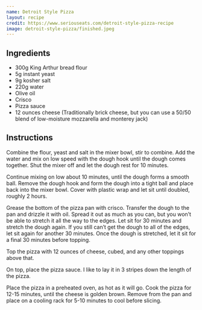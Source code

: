 ```yaml
---
name: Detroit Style Pizza
layout: recipe
credit: https://www.seriouseats.com/detroit-style-pizza-recipe
image: detroit-style-pizza/finished.jpeg
---
```

## Ingredients

- 300g King Arthur bread flour
- 5g instant yeast
- 9g kosher salt
- 220g water
- Olive oil
- Crisco
- Pizza sauce
- 12 ounces cheese (Traditionally brick cheese, but you can use a 50/50 blend of low-moisture mozzarella and monterey jack)

## Instructions

Combine the flour, yeast and salt in the mixer bowl, stir to combine. Add the water and mix on low speed with the dough hook until the dough comes together. Shut the mixer off and let the dough rest for 10 minutes.

Continue mixing on low about 10 minutes, until the dough forms a smooth ball. Remove the dough hook and form the dough into a tight ball and place back into the mixer bowl. Cover with plastic wrap and let sit until doubled, roughly 2 hours.

Grease the bottom of the pizza pan with crisco. Transfer the dough to the pan and drizzle it with oil. Spread it out as much as you can, but you won’t be able to stretch it all the way to the edges. Let sit for 30 minutes and stretch the dough again. If you still can’t get the dough to all of the edges, let sit again for another 30 minutes. Once the dough is stretched, let it sit for a final 30 minutes before topping.

Top the pizza with 12 ounces of cheese, cubed, and any other toppings above that.

On top, place the pizza sauce. I like to lay it in 3 stripes down the length of the pizza.

Place the pizza in a preheated oven, as hot as it will go. Cook the pizza for 12-15 minutes, until the cheese is golden brown. Remove from the pan and place on a cooling rack for 5-10 minutes to cool before slicing.
